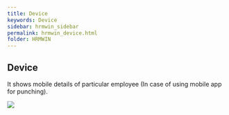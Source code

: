 ```yaml
---
title: Device
keywords: Device
sidebar: hrmwin_sidebar
permalink: hrmwin_device.html
folder: HRMWIN
---
```


## Device

It shows mobile details of particular employee (In case of using mobile app for punching).

![](http://docs.risersoft.com/hrmnirvana/ImagesExt/image8_177.jpg)
